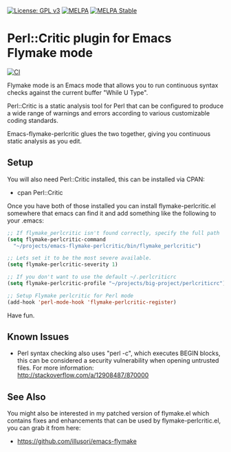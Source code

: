 [![License: GPL v3](https://img.shields.io/badge/License-GPL%20v3-green.svg)](https://www.gnu.org/licenses/gpl-3.0)
[![MELPA](https://melpa.org/packages/flymake-perlcritic-badge.svg)](https://melpa.org/#/flymake-perlcritic)
[![MELPA Stable](https://stable.melpa.org/packages/flymake-perlcritic-badge.svg)](https://stable.melpa.org/#/flymake-perlcritic)

Perl::Critic plugin for Emacs Flymake mode
==========================================

[![CI](https://github.com/flymake/emacs-flymake-perlcritic/actions/workflows/test.yml/badge.svg)](https://github.com/flymake/emacs-flymake-perlcritic/actions/workflows/test.yml)

Flymake mode is an Emacs mode that allows you to run continuous
syntax checks against the current buffer "While U Type".

Perl::Critic is a static analysis tool for Perl that can be
configured to produce a wide range of warnings and errors
according to various customizable coding standards.

Emacs-flymake-perlcritic glues the two together, giving you continuous
static analysis as you edit.

Setup
-----

You will also need Perl::Critic installed, this can be installed
via CPAN:

 * cpan Perl::Critic

Once you have both of those installed you can install
flymake-perlcritic.el somewhere that emacs can find it and add
something like the following to your .emacs:

```lisp
;; If flymake_perlcritic isn't found correctly, specify the full path
(setq flymake-perlcritic-command
  "~/projects/emacs-flymake-perlcritic/bin/flymake_perlcritic")

;; Lets set it to be the most severe available.
(setq flymake-perlcritic-severity 1)

;; If you don't want to use the default ~/.perlcriticrc
(setq flymake-perlcritic-profile "~/projects/big-project/perlcriticrc")

;; Setup Flymake perlcritic for Perl mode
(add-hook 'perl-mode-hook 'flymake-perlcritic-register)
```

Have fun.


Known Issues
------------

 * Perl syntax checking also uses "perl -c", which executes BEGIN blocks, this can
   be considered a security vulnerability when opening untrusted files.
   For more information: http://stackoverflow.com/a/12908487/870000

See Also
--------

You might also be interested in my patched version of flymake.el
which contains fixes and enhancements that can be used by flymake-perlcritic.el,
you can grab it from here:

 * https://github.com/illusori/emacs-flymake

